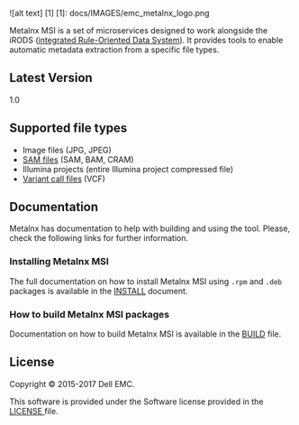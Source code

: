 ![alt text] [1]
[1]: docs/IMAGES/emc_metalnx_logo.png 

Metalnx MSI is a set of microservices designed to work alongside the iRODS ([integrated Rule-Oriented Data System][irods]). It provides tools to enable automatic metadata extraction from a specific file types.

## Latest Version
1.0

## Supported file types

* Image files (JPG, JPEG)
* [SAM files][samtools] (SAM, BAM, CRAM)
* Illumina projects (entire Illumina project compressed file)
* [Variant call files][vcf-files] (VCF)

## Documentation

Metalnx has documentation to help with building and using the tool. Please, check the following links for further information.

### Installing Metalnx MSI


The full documentation on how to install Metalnx MSI using `.rpm` and `.deb` packages is available in the [INSTALL](docs/INSTALL.md) document.

### How to build Metalnx MSI packages

Documentation on how to build Metalnx MSI is available in the [BUILD](docs/BUILD.md) file. 

## License

Copyright © 2015-2017 Dell EMC.

This software is provided under the Software license provided in the <a href="LICENSE"> LICENSE </a> file.

[irods]: http://www.irods.org
[samtools]: http://www.htslib.org/
[vcf-files]: http://www.1000genomes.org/wiki/Analysis/vcf4.0
